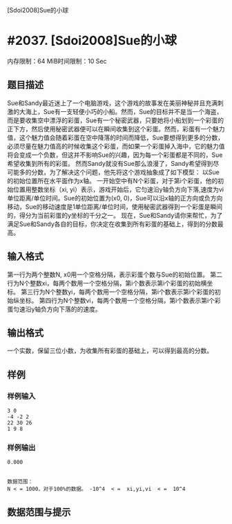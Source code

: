 [Sdoi2008]Sue的小球

# #2037. [Sdoi2008]Sue的小球

内存限制：64 MiB时间限制：10 Sec

## 题目描述

Sue和Sandy最近迷上了一个电脑游戏，这个游戏的故事发在美丽神秘并且充满刺激的大海上，Sue有一支轻便小巧的小船。然而，Sue的目标并不是当一个海盗，而是要收集空中漂浮的彩蛋，Sue有一个秘密武器，只要她将小船划到一个彩蛋的正下方，然后使用秘密武器便可以在瞬间收集到这个彩蛋。然而，彩蛋有一个魅力值，这个魅力值会随着彩蛋在空中降落的时间而降低，Sue要想得到更多的分数，必须尽量在魅力值高的时候收集这个彩蛋，而如果一个彩蛋掉入海中，它的魅力值将会变成一个负数，但这并不影响Sue的兴趣，因为每一个彩蛋都是不同的，Sue希望收集到所有的彩蛋。
然而Sandy就没有Sue那么浪漫了，Sandy希望得到尽可能多的分数，为了解决这个问题，他先将这个游戏抽象成了如下模型：
以Sue的初始位置所在水平面作为x轴。
一开始空中有N个彩蛋，对于第i个彩蛋，他的初始位置用整数坐标（xi, yi）表示，游戏开始后，它匀速沿y轴负方向下落,速度为vi单位距离/单位时间。Sue的初始位置为(x0, 0)，Sue可以沿x轴的正方向或负方向移动，Sue的移动速度是1单位距离/单位时间，使用秘密武器得到一个彩蛋是瞬间的，得分为当前彩蛋的y坐标的千分之一。
现在，Sue和Sandy请你来帮忙，为了满足Sue和Sandy各自的目标，你决定在收集到所有彩蛋的基础上，得到的分数最高。

## 输入格式

第一行为两个整数N, x0用一个空格分隔，表示彩蛋个数与Sue的初始位置。
第二行为N个整数xi，每两个数用一个空格分隔，第i个数表示第i个彩蛋的初始横坐标。
第三行为N个整数yi，每两个数用一个空格分隔，第i个数表示第i个彩蛋的初始纵坐标。
第四行为N个整数vi，每两个数用一个空格分隔，第i个数表示第i个彩蛋匀速沿y轴负方向下落的的速度。

## 输出格式

一个实数，保留三位小数，为收集所有彩蛋的基础上，可以得到最高的分数。

## 样例

### 样例输入

    
    3 0
    -4 -2 2
    22 30 26
    1 9 8
    
    

### 样例输出

    
    0.000
    
    
    数据范围：
    N < = 1000，对于100%的数据。 -10^4  < =  xi,yi,vi  < =  10^4
    

## 数据范围与提示
